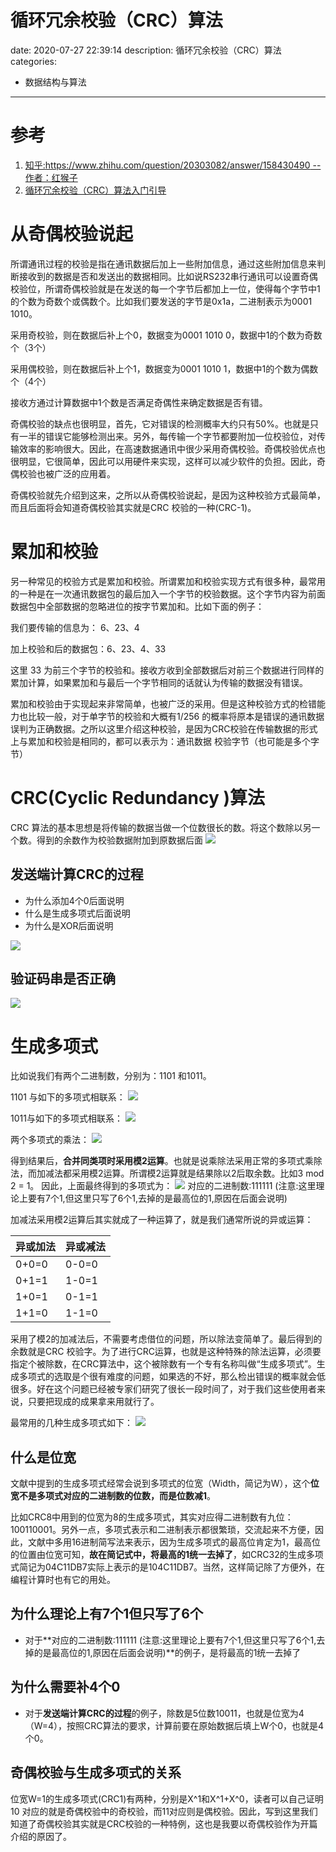 #   循环冗余校验（CRC）算法
date: 2020-07-27 22:39:14
description: 循环冗余校验（CRC）算法
categories:
- 数据结构与算法
---
#   参考
1.  [知乎:https://www.zhihu.com/question/20303082/answer/158430490 -- 作者：红猴子](https://www.zhihu.com/question/20303082/answer/158430490)
2.  [循环冗余校验（CRC）算法入门引导](https://blog.csdn.net/liyuanbhu/article/details/7882789)

#   从奇偶校验说起
所谓通讯过程的校验是指在通讯数据后加上一些附加信息，通过这些附加信息来判断接收到的数据是否和发送出的数据相同。比如说RS232串行通讯可以设置奇偶校验位，所谓奇偶校验就是在发送的每一个字节后都加上一位，使得每个字节中1的个数为奇数个或偶数个。比如我们要发送的字节是0x1a，二进制表示为0001 1010。

采用奇校验，则在数据后补上个0，数据变为0001 1010 0，数据中1的个数为奇数个（3个）

采用偶校验，则在数据后补上个1，数据变为0001 1010 1，数据中1的个数为偶数个（4个）

接收方通过计算数据中1个数是否满足奇偶性来确定数据是否有错。

奇偶校验的缺点也很明显，首先，它对错误的检测概率大约只有50%。也就是只有一半的错误它能够检测出来。另外，每传输一个字节都要附加一位校验位，对传输效率的影响很大。因此，在高速数据通讯中很少采用奇偶校验。奇偶校验优点也很明显，它很简单，因此可以用硬件来实现，这样可以减少软件的负担。因此，奇偶校验也被广泛的应用着。

奇偶校验就先介绍到这来，之所以从奇偶校验说起，是因为这种校验方式最简单，而且后面将会知道奇偶校验其实就是CRC 校验的一种(CRC-1)。

#   累加和校验

另一种常见的校验方式是累加和校验。所谓累加和校验实现方式有很多种，最常用的一种是在一次通讯数据包的最后加入一个字节的校验数据。这个字节内容为前面数据包中全部数据的忽略进位的按字节累加和。比如下面的例子：

我们要传输的信息为： 6、23、4

加上校验和后的数据包：6、23、4、33

这里 33 为前三个字节的校验和。接收方收到全部数据后对前三个数据进行同样的累加计算，如果累加和与最后一个字节相同的话就认为传输的数据没有错误。

累加和校验由于实现起来非常简单，也被广泛的采用。但是这种校验方式的检错能力也比较一般，对于单字节的校验和大概有1/256 的概率将原本是错误的通讯数据误判为正确数据。之所以这里介绍这种校验，是因为CRC校验在传输数据的形式上与累加和校验是相同的，都可以表示为：通讯数据 校验字节（也可能是多个字节）

#   CRC(Cyclic Redundancy )算法
CRC 算法的基本思想是将传输的数据当做一个位数很长的数。将这个数除以另一个数。得到的余数作为校验数据附加到原数据后面
![](../images/2020/07/20200727006.png)
##  发送端计算CRC的过程
+   为什么添加4个0后面说明
+   什么是生成多项式后面说明
+   为什么是XOR后面说明

![](../images/2020/07/20200727002.png)

##  验证码串是否正确
![](../images/2020/07/20200727004.png)

#   生成多项式
比如说我们有两个二进制数，分别为：1101 和1011。

1101 与如下的多项式相联系：
![](../images/2020/07/20200727008.png)

1011与如下的多项式相联系：
![](../images/2020/07/20200727009.png)

两个多项式的乘法：
![](../images/2020/07/20200727007.png)

得到结果后，**合并同类项时采用模2运算**。也就是说乘除法采用正常的多项式乘除法，而加减法都采用模2运算。所谓模2运算就是结果除以2后取余数。比如3 mod 2 = 1。
因此，上面最终得到的多项式为：
![](../images/2020/07/20200727010.png)
对应的二进制数:111111 (注意:这里理论上要有7个1,但这里只写了6个1,去掉的是最高位的1,原因在后面会说明)

加减法采用模2运算后其实就成了一种运算了，就是我们通常所说的异或运算：

|异或加法|异或减法|
|----|----|
|0+0=0|0-0=0|
|0+1=1|1-0=1|
|1+0=1|0-1=1|
|1+1=0|1-1=0|

采用了模2的加减法后，不需要考虑借位的问题，所以除法变简单了。最后得到的余数就是CRC 校验字。为了进行CRC运算，也就是这种特殊的除法运算，必须要指定个被除数，在CRC算法中，这个被除数有一个专有名称叫做“生成多项式”。生成多项式的选取是个很有难度的问题，如果选的不好，那么检出错误的概率就会低很多。好在这个问题已经被专家们研究了很长一段时间了，对于我们这些使用者来说，只要把现成的成果拿来用就行了。

最常用的几种生成多项式如下：
![](../images/2020/07/20200727005.png)

##  什么是位宽
文献中提到的生成多项式经常会说到多项式的位宽（Width，简记为W），这个**位宽不是多项式对应的二进制数的位数，而是位数减1**。

比如CRC8中用到的位宽为8的生成多项式，其实对应得二进制数有九位：100110001。另外一点，多项式表示和二进制表示都很繁琐，交流起来不方便，因此，文献中多用16进制简写法来表示，因为生成多项式的最高位肯定为1，最高位的位置由位宽可知，**故在简记式中，将最高的1统一去掉了**，如CRC32的生成多项式简记为04C11DB7实际上表示的是104C11DB7。当然，这样简记除了方便外，在编程计算时也有它的用处。

##  为什么理论上有7个1但只写了6个
+   对于**对应的二进制数:111111 (注意:这里理论上要有7个1,但这里只写了6个1,去掉的是最高位的1,原因在后面会说明)**的例子，是将最高的1统一去掉了

##  为什么需要补4个0
+   对于**发送端计算CRC的过程**的例子，除数是5位数10011，也就是位宽为4（W=4），按照CRC算法的要求，计算前要在原始数据后填上W个0，也就是4个0。

##  奇偶校验与生成多项式的关系
位宽W=1的生成多项式(CRC1)有两种，分别是X^1和X^1+X^0，读者可以自己证明10 对应的就是奇偶校验中的奇校验，而11对应则是偶校验。因此，写到这里我们知道了奇偶校验其实就是CRC校验的一种特例，这也是我要以奇偶校验作为开篇介绍的原因了。

